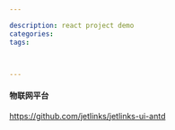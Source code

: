 ```yaml
---

description: react project demo
categories:
tags:



---
```



#### 物联网平台

https://github.com/jetlinks/jetlinks-ui-antd